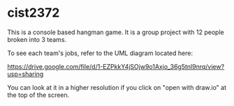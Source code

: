 # cist2372

This is a console based hangman game. It is a group project with 12 people broken into 3 teams. 

To see each team's jobs, refer to the UML diagram located here:


https://drive.google.com/file/d/1-EZPkkY4jSOjw9o1Axjo_36g5tnl9nrq/view?usp=sharing

You can look at it in a higher resolution if you click on "open with draw.io" at the top of the screen.
